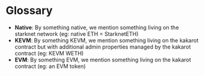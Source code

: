 # Glossary

* **Native**: By something native, we mention something living on the starknet network (eg: native ETH = StarknetETH)
* **KEVM**: By something KEVM, we mention something living on the kakarot contract but with additional admin properties managed by the kakarot contract (eg: KEVM WETH)
* **EVM**: By something EVM, we mention something living on the kakarot contract (eg: an EVM token)